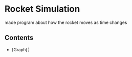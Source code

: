 # Rocket Simulation
made program about how the rocket moves as time changes

## Contents
- [Graph](
